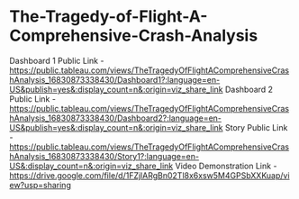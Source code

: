 # The-Tragedy-of-Flight-A-Comprehensive-Crash-Analysis


Dashboard 1 Public Link - https://public.tableau.com/views/TheTragedyOfFlightAComprehensiveCrashAnalysis_16830873338430/Dashboard1?:language=en-US&publish=yes&:display_count=n&:origin=viz_share_link
Dashboard 2 Public Link - https://public.tableau.com/views/TheTragedyOfFlightAComprehensiveCrashAnalysis_16830873338430/Dashboard2?:language=en-US&publish=yes&:display_count=n&:origin=viz_share_link
Story Public Link - https://public.tableau.com/views/TheTragedyOfFlightAComprehensiveCrashAnalysis_16830873338430/Story1?:language=en-US&:display_count=n&:origin=viz_share_link
Video Demonstration Link - https://drive.google.com/file/d/1FZjlARgBn02Tl8x6xsw5M4GPSbXXKuap/view?usp=sharing
